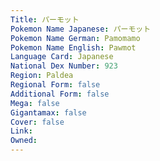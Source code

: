 ```yaml
---
﻿Title: パーモット
Pokemon Name Japanese: パーモット
Pokemon Name German: Pamomamo
Pokemon Name English: Pawmot
Language Card: Japanese
National Dex Number: 923
Region: Paldea
Regional Form: false
Additional Form: false
Mega: false
Gigantamax: false
Cover: false
Link: 
Owned: 
---
```

